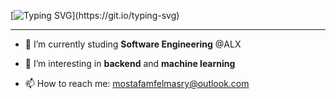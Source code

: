 [![Typing SVG](https://readme-typing-svg.herokuapp.com?font=Fira+Code&weight=800&size=22&pause=1000&color=0010FF&width=435&lines=Hello+Friend+!)](https://git.io/typing-svg)

<hr/>

- 🔭 I’m currently studing **Software Engineering** @ALX

- 🌱 I’m interesting in **backend** and **machine learning**

- 📫 How to reach me: mostafamfelmasry@outlook.com
